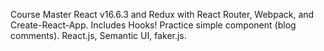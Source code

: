 Course Master React v16.6.3 and Redux with React Router, Webpack, and Create-React-App. Includes Hooks!
Practice simple component (blog comments).
React.js, Semantic UI, faker.js.